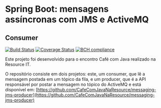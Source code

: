 # Spring Boot: mensagens assíncronas com JMS e ActiveMQ

## Consumer

[![Build Status](https://travis-ci.com/CafeComJavaNaResource/messaging-jms-consumer.svg?branch=master)](https://travis-ci.com/CafeComJavaNaResource/messaging-jms-consumer)
[![Coverage Status](https://coveralls.io/repos/github/CafeComJavaNaResource/messaging-jms-consumer/badge.svg?branch=master)](https://coveralls.io/github/CafeComJavaNaResource/messaging-jms-consumer?branch=master)
[![BCH compliance](https://bettercodehub.com/edge/badge/CafeComJavaNaResource/messaging-jms-consumer?branch=master)](https://bettercodehub.com/)

Este projeto foi desenvolvido para o encontro Café com Java realizado na Resource IT.

O repositório consiste em dois projetos: este, um consumer, que lê a mensagem postada em um tópico da fila, e um producer, que é a API responsável por postar a mensagem no tópico do ActiveMQ e está disponível em: [https://github.com/CafeComJavaNaResource/messaging-jms-producer](https://github.com/CafeComJavaNaResource/messaging-jms-producer)
